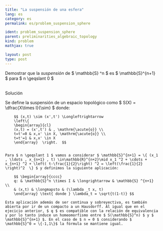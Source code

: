 ```yaml
---
title: "La suspensión de una esfera"
lang: es
category: es
permalink: es/problem_suspension_sphere

ident: problem_suspension_sphere
parent: preliminarities_algebraic_topology
kind: problem
mathjax: true

layout: post
type: post
---
```


<div>

Demostrar que la <i>suspensión</i> de $ \mathbb{S} ^n $ es $ \mathbb{S}^{n+1} $ para $ n \geqslant 0 $

</div><br>

<div class="bcblue boxdissap">
Solución
</div>

<div class="dissap">

Se define la suspensión de un espacio topológico como $ S(X) = \dfrac{X\times I}{\sim} $ donde:


		$$ (x,t) \sim (x',t') \Longleftrightarrow 
		\left\{
		\begin{array}{cl}
		(x,t) = (x',t') & , \mathrm{\acute{o}} \\ 
		t=t'=0 & x,x' \in X, \mathrm{\acute{o}} \\ 
		t=t'=1 & x,x' \in X
		\end{array}  \right.  $$


	Para $ n \geqslant 1 $ vamos a considerar $ \mathbb{S}^{n+1} = \{ (x_1 , \ldots , x_{n+1} , t) \in\mathbb{R}^{n+2}\mid x_1 ^2 + \cdots + x_{n+1} ^2 + \left( t-\frac{1}{2}\right) ^2 = \left(\frac{1}{2} \right)^2  \} $ y definimos la siguiente aplicación:
	
		$$ \begin{array}{cccc}
		q: & \mathbb{S}^n \times I & \longrightarrow & \mathbb{S} ^{n+1} \\ 
		& (x,t) & \longmapsto & (\lambda _t x, t)
		\end{array} \text{ donde } \lambda_t = \sqrt{t(1-t)} $$
	
	Esta aplicación además de ser continua y sobreyectiva, es también abierta por ir de un compacto a un Hausdorff. Al igual que en el ejecicio anterior, $ q $ es compatible con la relación de equivalencia y por lo tanto induce un homeomorfismo entre $ S(\mathbb{S}^n) $ y $ \mathbb{S}^{n+1} $. En el caso de $ n = 0 $ considerando $ \mathbb{S}^0 = \{-1,1\}$ la fórmula se mantiene igual.

</div>





